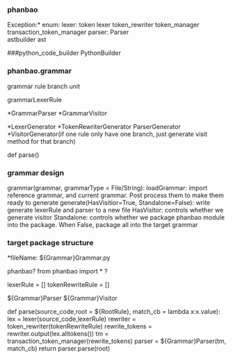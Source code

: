 ### phanbao

Exception:*
enum:
lexer:
	token
	lexer
	token_rewriter
	token_manager
	transaction_token_manager
parser:
	Parser	
	astbuilder
	ast

###python_code_builder
PythonBuilder


### phanbao.grammar
grammar
rule
branch
unit

grammarLexerRule

*GrammarParser
*GrammarVisitor

*LexerGenerator
*TokenRewriterGenerator
ParserGenerator
*VisitorGenerator(if one rule only have one branch, just generate visit method for that branch)

def parse()


### grammar design
grammar(grammar, grammarType = File/String):
  loadGrammar: import reference grammar, and current grammar. Post process them to make them ready to generate
  generate(HasVisitior=True, Standalone=False): write generate lexerRule and parser to a new file
  	HasVisitor: controls whether we generate visitor
  	Standalone: controls whether we package phanbao module into the package. When False, package all into the target grammar
 
### target package structure
*fileName: ${Grammar}Grammar.py

phanbao?
from phanbao import * ?

lexerRule = []
tokenRewriteRule = []

${Grammar}Parser
${Grammar}Visitor

def parse(source_code,root = ${RootRule}, match_cb = lambda x:x.value):
    lex = lexer(source_code,lexerRule)
    rewriter = token_rewriter(tokenRewriteRule)
    rewrite_tokens = rewriter.output(lex.alltokens())
    tm = transaction_token_manager(rewrite_tokens)
    parser = ${Grammar}Parser(tm, match_cb)
    return parser.parse(root)

 
